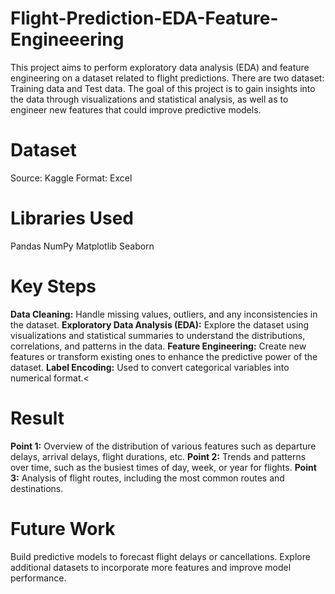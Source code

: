 # Flight-Prediction-EDA-Feature-Engineeering

This project aims to perform exploratory data analysis (EDA) and feature engineering on a dataset related to flight predictions. There are two dataset: Training data and Test data. The goal of this project is to gain insights into the data through visualizations and statistical analysis, as well as to engineer new features that could improve predictive models.

# Dataset
Source: Kaggle
Format: Excel

# Libraries Used
Pandas
NumPy
Matplotlib
Seaborn

# Key Steps
**Data Cleaning:** Handle missing values, outliers, and any inconsistencies in the dataset.
**Exploratory Data Analysis (EDA):** Explore the dataset using visualizations and statistical summaries to understand the distributions, correlations, and patterns in the data.
**Feature Engineering:** Create new features or transform existing ones to enhance the predictive power of the dataset.
**Label Encoding:** Used to convert categorical variables into numerical format.<

# Result
**Point 1:** Overview of the distribution of various features such as departure delays, arrival delays, flight durations, etc.
**Point 2:** Trends and patterns over time, such as the busiest times of day, week, or year for flights. 
**Point 3:** Analysis of flight routes, including the most common routes and destinations.

# Future Work
Build predictive models to forecast flight delays or cancellations.
Explore additional datasets to incorporate more features and improve model performance.
